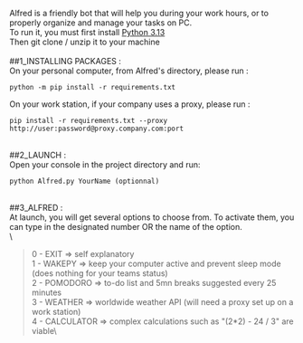 Alfred is a friendly bot that will help you during your work hours, or to properly organize and manage your tasks on PC.\
To run it, you must first install [Python 3.13](https://www.python.org/downloads/)\
Then git clone / unzip it to your machine\
\
##1_INSTALLING PACKAGES :\
On your personal computer, from Alfred's directory, please run :
```
python -m pip install -r requirements.txt
```
On your work station, if your company uses a proxy, please run : 
```
pip install -r requirements.txt --proxy http://user:password@proxy.company.com:port
```
\
##2_LAUNCH :\
Open your console in the project directory and run:
```
python Alfred.py YourName (optionnal)
```
\
##3_ALFRED : \
At launch, you will get several options to choose from. To activate them, you can type in the designated number OR the name of the option.\
\
> 0 - EXIT => self explanatory\
> 1 - WAKEPY => keep your computer active and prevent sleep mode (does nothing for your teams status)\
> 2 - POMODORO => to-do list and 5mn breaks suggested every 25 minutes\
> 3 - WEATHER => worldwide weather API (will need a proxy set up on a work station)\
> 4 - CALCULATOR => complex calculations such as "(2*2) - 24 / 3" are viable\
